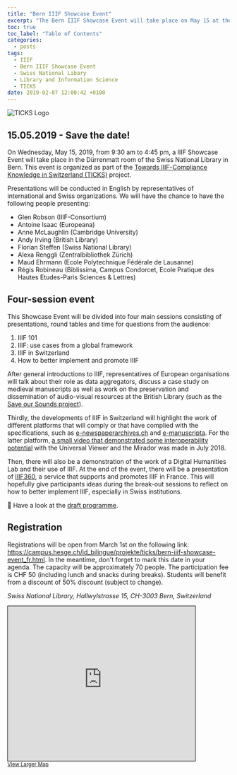 ```yaml
---
title: "Bern IIIF Showcase Event"
excerpt: "The Bern IIIF Showcase Event will take place on May 15 at the Swiss National Library in the context of the TICKS project. Save the date to learn more about the International Image Interoperability Framework and to find out about the progress of this community and its specifications in Switzerland and around the World."
toc: true
toc_label: "Table of Contents"
categories:
  - posts
tags:
  - IIIF
  - Bern IIIF Showcase Event 
  - Swiss National Libary
  - Library and Information Science
  - TICKS
date: 2019-02-07 12:00:42 +0100
---
```


![TICKS Logo][ticks-logo]

## 15.05.2019 - Save the date!

On Wednesday, May 15, 2019, from 9:30 am to 4:45 pm, a IIIF Showcase Event will take place in the Dürrenmatt room of the Swiss National Library in Bern. This event is organized as part of the [Towards IIIF-Compliance Knowledge in Switzerland (TICKS)][ticks-rg] project.

Presentations will be conducted in English by representatives of international and Swiss organizations. We will have the chance to have the following people presenting:

- Glen Robson (IIIF-Consortium)
- Antoine Isaac (Europeana)
- Anne McLaughlin (Cambridge University)
- Andy Irving (British Library)
- Florian Steffen (Swiss National Library)
- Alexa Renggli (Zentralbibliothek Zürich)
- Maud Ehrmann (Ecole Polytechnique Fédérale de Lausanne)
- Régis Robineau (Biblissima, Campus Condorcet, Ecole Pratique des Hautes Etudes-Paris Sciences & Lettres)

## Four-session event

This Showcase Event will be divided into four main sessions consisting of presentations, round tables and time for questions from the audience: 

1. IIIF 101
2. IIIF: use cases from a global framework
3. IIIF in Switzerland
4. How to better implement and promote IIIF 

After general introductions to IIIF, representatives of European organisations will talk about their role as data aggregators, discuss a case study on medieval manuscripts as well as work on the preservation and dissemination of audio-visual resources at the British Library (such as the [Save our Sounds project][sos]). 

Thirdly, the developments of IIIF in Switzerland will highlight the work of different platforms that will comply or that have complied with the specifications, such as [e-newspaperarchives.ch][news] and [e-manuscripta][manuscripta]. For the latter platform, [a small video that demonstrated some interoperability potential][video-emanuscripta] with the Universal Viewer and the Mirador was made in July 2018. 

Then, there will also be a demonstration of the work of a Digital Humanities Lab and their use of IIIF. At the end of the event, there will be a presentation of [IIIF360][iiif360], a service that supports and promotes IIIF in France. This will hopefully give participants ideas during the break-out sessions to reflect on how to better implement IIIF, especially in Swiss institutions.  

:eyes: Have a look at the [draft programme][programme].

## Registration

Registrations will be open from March 1st on the following link: <https://campus.hesge.ch/id_bilingue/projekte/ticks/bern-iiif-showcase-event_fr.html>. In the meantime, don't forget to mark this date in your agenda. The capacity will be approximately 70 people. The participation fee is CHF 50 (including lunch and snacks during breaks). Students will benefit from a discount of 50% discount (subject to change).

*Swiss National Library, Hallwylstrasse 15, CH-3003 Bern, Switzerland*

<iframe width="425" height="350" frameborder="0" scrolling="no" marginheight="0" marginwidth="0" src="https://www.openstreetmap.org/export/embed.html?bbox=7.447587847709656%2C46.94051696292513%2C7.451128363609315%2C46.94221821145187&amp;layer=mapnik" style="border: 1px solid black"></iframe><br/><small><a href="https://www.openstreetmap.org/#map=19/46.94137/7.44936">View Larger Map</a></small>

[iiif360]: https://projet.biblissima.fr/en/resources/iiif-360
[news]: https://www.e-newspaperarchives.ch/
[manuscripta]: https://www.e-manuscripta.ch/ 
[programme]: https://campus.hesge.ch/id_bilingue/projekte/ticks/assets/bern_iiif_showcase_programme.pdf
[sos]: https://www.bl.uk/projects/save-our-sounds
[ticks-rg]: https://www.researchgate.net/project/Towards-IIIF-Compliance-Knowledge-in-Switzerland-TICKS
[ticks-logo]: https://julsraemy.github.io/assets/images/ticks.png
[video-emanuscripta]: https://julsraemy.github.io/assets/videos/emanuscripta.mp4